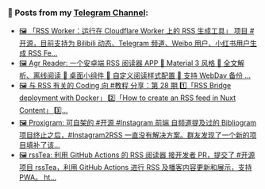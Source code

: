 ### 📰 Posts from my [Telegram Channel](https://t.me/s/aboutrss):
<!-- BLOG-POST-LIST:START -->
- [🖼 「RSS Worker：运行在 Cloudflare Worker 上的 RSS 生成工具」 项目 #开源，目前支持为 Bilibili 动态、Telegram 频道、Weibo 用户、小红书用户生成 RSS Fe...](https://t.me/aboutrss/1379)
- [🖼 Agr Reader: 一个安卓端 RSS 阅读器 APP 🔸 Material 3 风格 🔸 全文解析、离线阅读 🔸 桌面小组件 🔸 自定义阅读样式配置 🔸 支持 WebDav 备份 ...](https://t.me/aboutrss/1378)
- [🖼 与 RSS 有关的 Coding 向 #教程 分享：第 28 期 1️⃣「RSS Bridge deployment with Docker」 2️⃣「How to create an RSS feed in Nuxt Content」 3️⃣...](https://t.me/aboutrss/1377)
- [🖼 Proxigram: 可自架的 #开源 #Instagram 前端 自频道提及过的 Bibliogram 项目终止之后，#Instagram2RSS 一直没有解决方案。群友发现了一个新的项目填补了该...](https://t.me/aboutrss/1376)
- [🖼 rssTea: 利用 GitHub Actions 的 RSS 阅读器 接开发者 PR，提交了 #开源 项目 rssTea，利用 GitHub Actions 进行 RSS 及播客内容更新和展示，支持 PWA。 ht...](https://t.me/aboutrss/1375)
<!-- BLOG-POST-LIST:END -->

<!--
**AboutRSS/AboutRSS** is a ✨ _special_ ✨ repository because its `README.md` (this file) appears on your GitHub profile.

Here are some ideas to get you started:

- 🔭 I’m currently working on ...
- 🌱 I’m currently learning ...
- 👯 I’m looking to collaborate on ...
- 🤔 I’m looking for help with ...
- 💬 Ask me about ...
- 📫 How to reach me: ...
- 😄 Pronouns: ...
- ⚡ Fun fact: ...
-->
